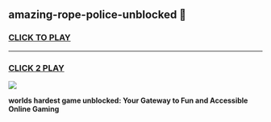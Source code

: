 
## amazing-rope-police-unblocked 👋
<h3>
<a href="https://premium.freeplayer.one?title=amazing-rope-police-unblocked&ref=14F">CLICK TO PLAY</a></h3>
<hr>

<h3>
<a href="https://premium.freeplayer.one?title=amazing-rope-police-unblocked&ref=14F">CLICK 2 PLAY</a>
  
</h3>

<a href="https://premium.freeplayer.one?title=amazing-rope-police-unblocked&ref=12F/"><img src="https://clearcache.store/games.png"></a>


**worlds hardest game unblocked: Your Gateway to Fun and Accessible Online Gaming**
